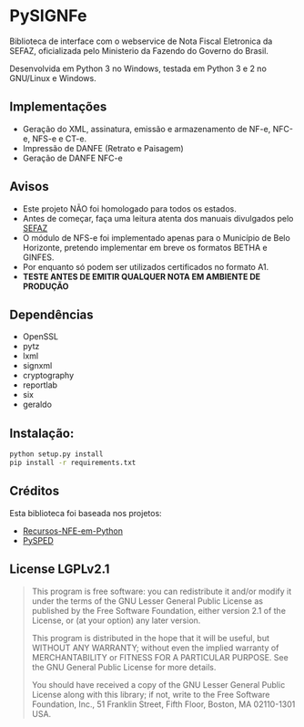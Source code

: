 PySIGNFe
============

Biblioteca de interface com o webservice de Nota Fiscal Eletronica da SEFAZ, oficializada pelo Ministerio da Fazendo do Governo do Brasil.

Desenvolvida em Python 3 no Windows, testada em Python 3 e 2 no GNU/Linux e Windows.

Implementações
----------
* Geração do XML, assinatura, emissão e armazenamento de NF-e, NFC-e, NFS-e e CT-e.
* Impressão de DANFE (Retrato e Paisagem)
* Geração de DANFE NFC-e

Avisos
----------
* Este projeto NÃO foi homologado para todos os estados.
* Antes de começar, faça uma leitura atenta dos manuais divulgados pelo [SEFAZ](http://www.nfe.fazenda.gov.br/portal/principal.aspx)
* O módulo de NFS-e foi implementado apenas para o Município de Belo Horizonte, pretendo implementar em breve os formatos BETHA e GINFES.
* Por enquanto só podem ser utilizados certificados no formato A1.
* **TESTE ANTES DE EMITIR QUALQUER NOTA EM AMBIENTE DE PRODUÇÃO**

Dependências
------------
* OpenSSL
* pytz
* lxml
* signxml
* cryptography
* reportlab
* six
* geraldo

Instalação:
-----------
```bash
python setup.py install
pip install -r requirements.txt
```

Créditos
----------
Esta biblioteca foi baseada nos projetos: 
* [Recursos-NFE-em-Python](https://github.com/marcydoty/Recursos-NFE-em-Python)
* [PySPED](https://github.com/aricaldeira/PySPED)


License LGPLv2.1
-------

> This program is free software: you can redistribute it and/or modify
> it under the terms of the GNU Lesser General Public License as published by
> the Free Software Foundation, either version 2.1 of the License, or
> (at your option) any later version.
>
> This program is distributed in the hope that it will be useful,
> but WITHOUT ANY WARRANTY; without even the implied warranty of
> MERCHANTABILITY or FITNESS FOR A PARTICULAR PURPOSE.  See the
> GNU General Public License for more details.
>
> You should have received a copy of the GNU Lesser General Public
> License along with this library; if not, write to the Free Software
> Foundation, Inc., 51 Franklin Street, Fifth Floor, Boston, MA  02110-1301  USA.